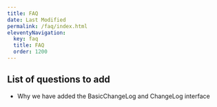 ```yaml
---
title: FAQ
date: Last Modified 
permalink: /faq/index.html
eleventyNavigation:
  key: faq 
  title: FAQ
  order: 1200
---
```

## List of questions to add

- Why we have added the BasicChangeLog and ChangeLog interface